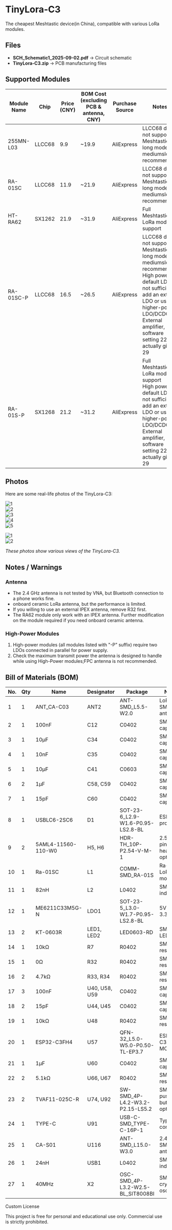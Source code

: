 # TinyLora-C3
The cheapest Meshtastic device(in China), compatible with various LoRa modules.


## Files

- **SCH_Schematic1_2025-09-02.pdf** → Circuit schematic  
- **TinyLora-C3.zip** → PCB manufacturing files  

## Supported Modules

| Module Name | Chip | Price (CNY) | BOM Cost (excluding PCB & antenna, CNY) | Purchase Source | Notes |
| ----------- | ---- | ----------- | -------------------------------------- | --------------- | ----- |
| 255MN-L03   | LLCC68 | 9.9   | ~19.9 | AliExpress | LLCC68 does not support Meshtastic long mode, mediumslow recommended |
| RA-01SC     | LLCC68 | 11.9  | ~21.9 | AliExpress | LLCC68 does not support Meshtastic long mode, mediumslow recommended |
| HT-RA62     | SX1262 | 21.9  | ~31.9 | AliExpress | Full Meshtastic LoRa mode support |
| RA-01SC-P   | LLCC68 | 16.5  | ~26.5 | AliExpress | LLCC68 does not support Meshtastic long mode, mediumslow recommended<br>High power, default LDO not sufficient; add an extra LDO or use a higher-power LDO/DCDC<br>External amplifier, software setting 22 actually gives 29 |
| RA-01S-P    | SX1268 | 21.2  | ~31.2 | AliExpress | Full Meshtastic LoRa mode support<br>High power, default LDO not sufficient; add an extra LDO or use a higher-power LDO/DCDC<br>External amplifier, software setting 22 actually gives 29 |

## Photos

Here are some real-life photos of the TinyLora-C3:

![1](./1.png)  
![2](./2.png)  
![3](./3.png)  
![4](./4.png)  
![5](./5.png)  

![1](./1.jpg)  
![2](./2.jpg)  

*These photos show various views of the TinyLora-C3.*

## Notes / Warnings

### Antenna

- The 2.4 GHz antenna is not tested by VNA, but Bluetooth connection to a phone works fine.  
- onboard ceramic LoRa antenna, but the performance is limited.  
- If you willing to use an external IPEX antenna, remove R32 first.  
- The RA62 module only work with an IPEX antenna. Further modification on the module required if you need onboard ceramic antenna.

### High-Power Modules

1. High-power modules (all modules listed with "-P" suffix) require two LDOs connected in parallel for power supply.  
2. Check the maximum transmit power the antenna is designed to handle while using High-Power modules;FPC antenna is not recommended.

## Bill of Materials (BOM)

| No. | Qty | Name | Designator | Package | Notes |
|-----|-----|------|------------|---------|-------|
| 1   | 1   | ANT_CA-C03 | ANT2 | ANT-SMD_L5.5-W2.0 | LoRa SMD antenna |
| 2   | 1   | 100nF | C12 | C0402 | SMD capacitor |
| 3   | 1   | 10µF | C34 | C0402 | SMD capacitor |
| 4   | 1   | 10nF | C35 | C0402 | SMD capacitor |
| 5   | 1   | 10µF | C41 | C0603 | SMD capacitor |
| 6   | 2   | 1µF | C58, C59 | C0402 | SMD capacitor |
| 7   | 1   | 15pF | C60 | C0402 | SMD capacitor |
| 8   | 1   | USBLC6-2SC6 | D1 | SOT-23-6_L2.9-W1.6-P0.95-LS2.8-BL | ESD protection |
| 9   | 2   | 5AML4-11560-110-W0 | H5, H6 | HDR-TH_10P-P2.54-V-M-1 | 2.54mm pin header, optional |
| 10  | 1   | Ra-01SC | L1 | COMM-SMD_RA-01S | Ra-01SC LoRa module |
| 11  | 1   | 82nH | L2 | L0402 | SMD inductor |
| 12  | 1   | ME6211C33M5G-N | LDO1 | SOT-23-5_L3.0-W1.7-P0.95-LS2.8-BL | 5V to 3.3V LDO |
| 13  | 2   | KT-0603R | LED1, LED2 | LED0603-RD | SMD LEDs |
| 14  | 1   | 10kΩ | R7 | R0402 | SMD resistor |
| 15  | 1   | 0Ω | R32 | R0402 | SMD resistor |
| 16  | 2   | 4.7kΩ | R33, R34 | R0402 | SMD resistor |
| 17  | 3   | 100nF | U40, U58, U59 | C0402 | SMD capacitor |
| 18  | 2   | 15pF | U44, U45 | C0402 | SMD capacitor |
| 19  | 1   | 10kΩ | U48 | R0402 | SMD resistor |
| 20  | 1   | ESP32-C3FH4 | U57 | QFN-32_L5.0-W5.0-P0.50-TL-EP3.7 | ESP32-C3FH4 MCU |
| 21  | 1   | 1µF | U60 | C0402 | SMD capacitor |
| 22  | 2   | 5.1kΩ | U66, U67 | R0402 | SMD resistor |
| 23  | 2   | TVAF11-025C-R | U74, U92 | SW-SMD_4P-L4.2-W3.2-P2.15-LS5.2 | SMD push button, optional |
| 24  | 1   | TYPE-C | U91 | USB-C-SMD_TYPE-C-16P-1 | Type-C connector |
| 25  | 1   | CA-S01 | U116 | ANT-SMD_L15.0-W3.0 | 2.4 GHz SMD antenna |
| 26  | 1   | 24nH | USB1 | L0402 | SMD inductor |
| 27  | 1   | 40MHz | X2 | OSC-SMD_4P-L3.2-W2.5-BL_SIT8008BI | SMD crystal oscillator |




Custom License

This project is free for personal and educational use only.
Commercial use is strictly prohibited.
